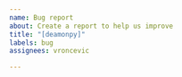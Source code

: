 ```yaml
---
name: Bug report
about: Create a report to help us improve
title: "[deamonpy]"
labels: bug
assignees: vroncevic

---
```


